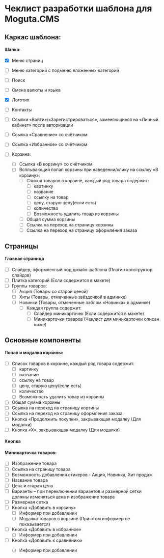# Чеклист разработки шаблона для Moguta.CMS

## Каркас шаблона:

#### Шапка:
- [x] Меню страниц
- [ ] Меню категорий с подменю вложенных категорий
- [ ] Поиск
- [ ] Смена валюты и языка
- [x] Логотип
- [ ] Контакты
- [ ] Ссылки «Войти»/«Зарегистрироваться», заменяющиеся на «Личный кабинет» после авторизации
- [ ] Ссылка «Сравнение» со счётчиком
- [ ] Ссылка «Избранное» со счётчиком

- [ ] Корзина:
	- [ ] Ссылка «В корзину» со счётчиком
	- [ ] Всплывающий попап корзины при наведении/клику на ссылку «В корзину»:
		- [ ] Список товаров в корзине, каждый ряд товара содержит: 
			- [ ] картинку
			- [ ] название
			- [ ] ссылку на товар
			- [ ] цену, старую цену(если есть)
			- [ ] количество
			- [ ] Возможность удалить товар из корзины
		- [ ] Общая сумма корзины
		- [ ] Ссылка на переход на страницу корзины
		- [ ] Ссылка на переход на страницу оформления заказа
			
## Страницы
			
#### Главная страница			
- [ ] Слайдер, оформленный под дизайн шаблона (Плагин конструктор слайдов)
- [ ] Плитка категорий (Если содержится в макете) 
- [ ] Группы товаров:
    - [ ] Акция (Товары со старой ценой)
    - [ ] Хиты (Товары, отмеченные звёздочкой в админке)
    - [ ] Новинки (Товары, отмеченные лэблом «Новинка» в админке)	    
        - [ ] Каждая группа содержит:
            - [ ] Слайдер миникарточек (Если содержится в макете)
            - [ ] Миникарточки товаров (Чеклист для миникарточки описан ниже)
	            
## Основные компоненты

#### Попап и модалка корзины:
- [ ] Список товаров в корзине, каждый ряд товара содержит: 
    - [ ] картинку
    - [ ] название
    - [ ] ссылку на товар
    - [ ] цену, старую цену(если есть)
    - [ ] количество
    - [ ] Возможность удалить товар из корзины
- [ ] Общая сумма корзины
- [ ] Ссылка на переход на страницу корзины
- [ ] Ссылка на переход на страницу оформления заказа
- [ ] Кнопка «Продолжить покупки», закрывающая модалку (Для модалки)
- [ ] Кнопка «Х», закрывающая модалку (Для модалки)

#### Кнопка   

#### Миникарточка товаров:
- [ ] Изображение товара
- [ ] Ссылка на страницу товара
- [ ] Возможность добавления стикеров - Акция, Новинка, Хит продаж
- [ ] Название товара
- [ ] Цена и старая цена
- [ ] Варианты – при переключении вариантов и размерной сетки должны изменяться цена и изображение товара
- [ ] Размерная сетка
- [ ] Кнопка «Добавить в корзину»
    - [ ] Информер при добавлении 
    - [ ] Модалка товаров в корзине (При этом информер не показывается)            
- [ ] Кнопка «Добавить в избранное»
    - [ ] Информер при добавлении
- [ ] Кнопка «Добавить к сравнению»
    - [ ] Информер при добавлении
    
